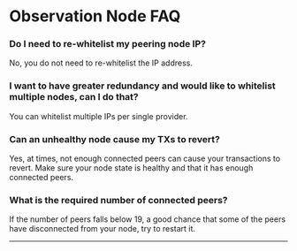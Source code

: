 # Observation Node FAQ

### **Do I need to re-whitelist my peering node IP?**

No, you do not need to re-whitelist the IP address.

### **I want to have greater redundancy and would like to whitelist multiple nodes, can I do that?**

You can whitelist multiple IPs per single provider.

### Can an unhealthy node cause my TXs to revert?

Yes, at times, not enough connected peers can cause your transactions to revert. Make sure your node state is healthy and that it has enough connected peers.

### **What is the required number of connected peers?**

If the number of peers falls below 19, a good chance that some of the peers have disconnected from your node, try to restart it.

****
